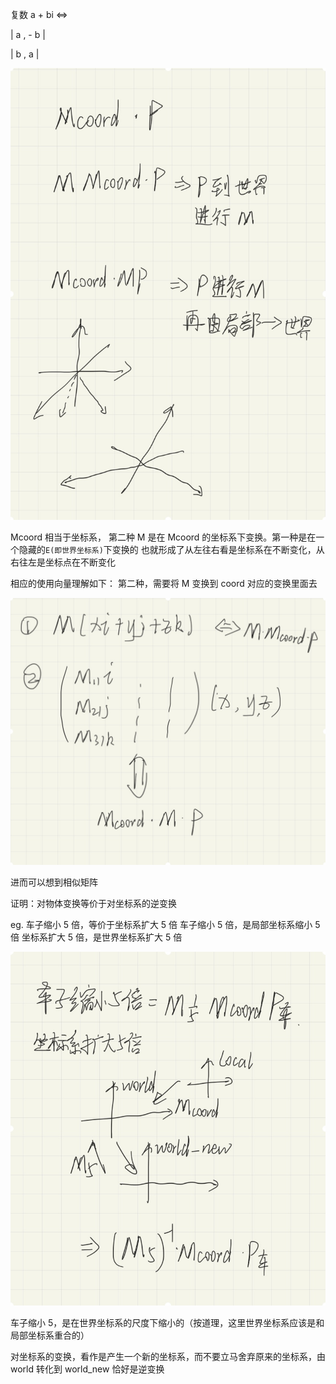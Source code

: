 复数 a + bi <=>

| a , - b |

| b , a |

![](./_image/2022-03-23/e34a48660b56de9464649087d637aeab.jpg)

Mcoord 相当于坐标系， 第二种 M 是在 Mcoord 的坐标系下变换。第一种是在一个隐藏的`E(即世界坐标系)`下变换的
也就形成了从左往右看是坐标系在不断变化，从右往左是坐标点在不断变化

相应的使用向量理解如下：
第二种，需要将 M 变换到 coord 对应的变换里面去

![](./_image/2022-03-23/9d8ec7a00269696a2f095af0941f83bb.jpg)

进而可以想到相似矩阵

证明：对物体变换等价于对坐标系的逆变换

eg. 车子缩小 5 倍，等价于坐标系扩大 5 倍
车子缩小 5 倍，是局部坐标系缩小 5 倍
坐标系扩大 5 倍，是世界坐标系扩大 5 倍

![](./_image/2022-03-23/615cc3cca8c84e3d2c46176a579047a3.jpg)

车子缩小 5，是在世界坐标系的尺度下缩小的（按道理，这里世界坐标系应该是和局部坐标系重合的）

对坐标系的变换，看作是产生一个新的坐标系，而不要立马舍弃原来的坐标系，由 world 转化到 world_new 恰好是逆变换















